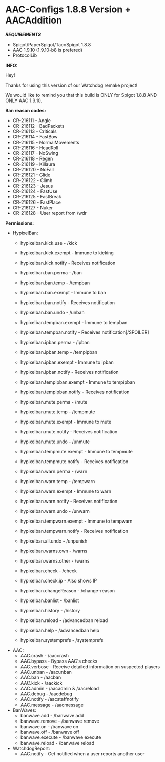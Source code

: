 # AAC-Configs 1.8.8 Version + AACAddition

_***REQUIREMENTS***_
* Spigot/PaperSpigot/TacoSpigot 1.8.8
* AAC 1.9.10 (1.9.10-b8 is prefered)
* ProtocolLib



**INFO:**

Hey!

Thanks for using this version of our Watchdog remake project!

We would like to remind you that this build is ONLY for Spigot 1.8.8 AND ONLY AAC 1.9.10.




**Ban reason codes:** 
* CR-216111 - Angle
* CR-216112 - BadPackets
* CR-216113 - Criticals
* CR-216114 - FastBow
* CR-216115 - NormalMovements
* CR-216116 - HeadRoll
* CR-216117 - NoSwing
* CR-216118 - Regen
* CR-216119 - Killaura
* CR-216120 - NoFall
* CR-216121 - Glide
* CR-216122 - Climb
* CR-216123 - Jesus
* CR-216124 - FastUse
* CR-216125 - FastBreak
* CR-216126 - FastPlace
* CR-216127 - Nuker
* CR-216128 - User report from /wdr

**Permissions:**

* HypixelBan:
	* hypixelban.kick.use - /kick
	* hypixelban.kick.exempt - Immune to kicking
	* hypixelban.kick.notify - Receives notification

	* hypixelban.ban.perma - /ban
	* hypixelban.ban.temp - /tempban
	* hypixelban.ban.exempt - Immune to ban
	* hypixelban.ban.notify - Receives notification
	* hypixelban.ban.undo - /unban

	* hypixelban.tempban.exempt - Immune to tempban
	* hypixelban.tempban.notify - Receives notification[/SPOILER]

	* hypixelban.ipban.perma - /ipban
	* hypixelban.ipban.temp - /tempipban
	* hypixelban.ipban.exempt - Immune to ipban
	* hypixelban.ipban.notify - Receives notification

	* hypixelban.tempipban.exempt - Immune to tempipban
	* hypixelban.tempipban.notify - Receives notification

	* hypixelban.mute.perma - /mute
	* hypixelban.mute.temp - /tempmute
	* hypixelban.mute.exempt - Immune to mute
	* hypixelban.mute.notify - Receives notification
	* hypixelban.mute.undo - /unmute

	* hypixelban.tempmute.exempt - Immune to tempmute
	* hypixelban.tempmute.notify - Receives notification

	* hypixelban.warn.perma - /warn
	* hypixelban.warn.temp - /tempwarn
	* hypixelban.warn.exempt - Immune to warn
	* hypixelban.warn.notify - Receives notification
	* hypixelban.warn.undo - /unwarn

	* hypixelban.tempwarn.exempt - Immune to tempwarn
	* hypixelban.tempwarn.notify - Receives notification

	* hypixelban.all.undo - /unpunish

	* hypixelban.warns.own - /warns
	* hypixelban.warns.other - /warns

	* hypixelban.check - /check
	* hypixelban.check.ip - Also shows IP

	* hypixelban.changeReason - /change-reason
	* hypixelban.banlist - /banlist
	* hypixelban.history - /history
	* hypixelban.reload - /advancedban reload
	* hypixelban.help - /advancedban help
	* hypixelban.systemprefs - /systemprefs
* AAC:
	* AAC.crash - /aaccrash
	* AAC.bypass - Bypass AAC's checks
	* AAC.verbose - Receive detailed information on suspected players
	* AAC.unban - /aacunban
	* AAC.ban - /aacban
	* AAC.kick - /aackick
	* AAC.admin - /aacadmin & /aacreload
	* AAC.debug - /aacdebug
	* AAC.notify - /aacstaffnotify
	* AAC.message - /aacmessage
* BanWaves:
	* banwave.add - /banwave add
	* banwave.remove - /banwave remove
	* banwave.on - /banwave on
	* banwave.off - /banwave off
	* banwave.execute - /banwave execute
	* banwave.reload - /banwave reload
* WatchdogReport:
	* AAC.notify - Get notified when a user reports another user
